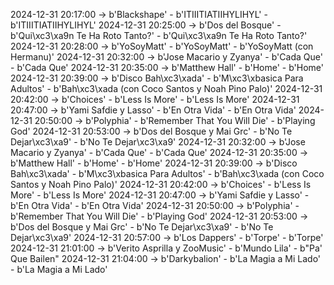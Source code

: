 2024-12-31 20:17:00 -> b'Blackshape' - b'ITIIITIATIIHYLIHYL' - b'ITIIITIATIIHYLIHYL'
2024-12-31 20:25:00 -> b'Dos del Bosque' - b'Qui\xc3\xa9n Te Ha Roto Tanto?' - b'Qui\xc3\xa9n Te Ha Roto Tanto?'
2024-12-31 20:28:00 -> b'YoSoyMatt' - b'YoSoyMatt' - b'YoSoyMatt (con Hermanu)'
2024-12-31 20:32:00 -> b'Jose Macario y Zyanya' - b'Cada Que' - b'Cada Que'
2024-12-31 20:35:00 -> b'Matthew Hall' - b'Home' - b'Home'
2024-12-31 20:39:00 -> b'Disco Bah\xc3\xada' - b'M\xc3\xbasica Para Adultos' - b'Bah\xc3\xada (con Coco Santos y Noah Pino Palo)'
2024-12-31 20:42:00 -> b'Choices' - b'Less Is More' - b'Less Is More'
2024-12-31 20:47:00 -> b'Yami Safdie y Lasso' - b'En Otra Vida' - b'En Otra Vida'
2024-12-31 20:50:00 -> b'Polyphia' - b'Remember That You Will Die' - b'Playing God'
2024-12-31 20:53:00 -> b'Dos del Bosque y Mai Grc' - b'No Te Dejar\xc3\xa9' - b'No Te Dejar\xc3\xa9'
2024-12-31 20:32:00 -> b'Jose Macario y Zyanya' - b'Cada Que' - b'Cada Que'
2024-12-31 20:35:00 -> b'Matthew Hall' - b'Home' - b'Home'
2024-12-31 20:39:00 -> b'Disco Bah\xc3\xada' - b'M\xc3\xbasica Para Adultos' - b'Bah\xc3\xada (con Coco Santos y Noah Pino Palo)'
2024-12-31 20:42:00 -> b'Choices' - b'Less Is More' - b'Less Is More'
2024-12-31 20:47:00 -> b'Yami Safdie y Lasso' - b'En Otra Vida' - b'En Otra Vida'
2024-12-31 20:50:00 -> b'Polyphia' - b'Remember That You Will Die' - b'Playing God'
2024-12-31 20:53:00 -> b'Dos del Bosque y Mai Grc' - b'No Te Dejar\xc3\xa9' - b'No Te Dejar\xc3\xa9'
2024-12-31 20:57:00 -> b'Los Dappers' - b'Torpe' - b'Torpe'
2024-12-31 21:01:00 -> b'Verito Asprilla y ZooMusic' - b'Mundo Lila' - b"Pa' Que Bailen"
2024-12-31 21:04:00 -> b'Darkybalion' - b'La Magia a Mi Lado' - b'La Magia a Mi Lado'
